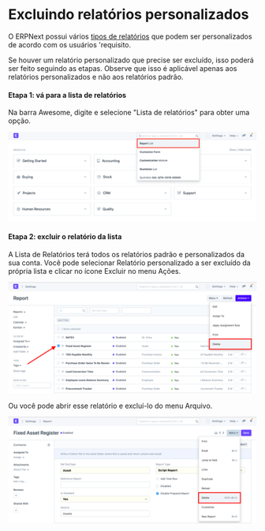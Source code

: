 # Excluindo relatórios personalizados



O ERPNext possui vários [tipos de relatórios](/docs/pt/customize-erpnext/articles/making-custom-reports) que podem ser personalizados de acordo com os usuários 'requisito.


Se houver um relatório personalizado que precise ser excluído, isso poderá ser feito seguindo as etapas. Observe que isso é aplicável apenas aos relatórios personalizados e não aos relatórios padrão.


#### Etapa 1: vá para a lista de relatórios


Na barra Awesome, digite e selecione "Lista de relatórios" para obter uma opção.


![Pesquisa de relatório](/files/customize-deleting-reports-1.png)


#### Etapa 2: excluir o relatório da lista


A Lista de Relatórios terá todos os relatórios padrão e personalizados da sua conta. Você pode selecionar Relatório personalizado a ser excluído da própria lista e clicar no ícone Excluir no menu Ações.


![Lista de relatórios](/files/customize-deleting-reports.png)


Ou você pode abrir esse relatório e excluí-lo do menu Arquivo.


![Excluir relatório](/files/customize-deleting-reports-2.png)




